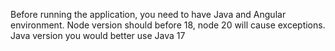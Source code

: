 Before running the application, you need to have Java and Angular environment.
Node version should before 18, node 20 will cause exceptions.
Java version you would better use Java 17

